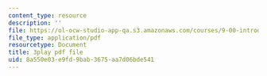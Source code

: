 ```yaml
---
content_type: resource
description: ''
file: https://ol-ocw-studio-app-qa.s3.amazonaws.com/courses/9-00-introduction-to-psychology-fall-2004/8a550e03e9fd9bab3675aa7d06bde541_10506.pdf
file_type: application/pdf
resourcetype: Document
title: 3play pdf file
uid: 8a550e03-e9fd-9bab-3675-aa7d06bde541
---
```

